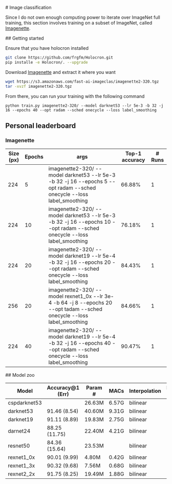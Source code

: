 # Image classification

Since I do not own enough computing power to iterate over ImageNet full training, this section involves training on a subset of ImageNet, called [Imagenette](https://github.com/fastai/imagenette).

## Getting started

Ensure that you have holocron installed

```bash
git clone https://github.com/frgfm/Holocron.git
pip installe -e Holocron/. --upgrade
```

Download [Imagenette](https://s3.amazonaws.com/fast-ai-imageclas/imagenette2-320.tgz) and extract it where you want

```bash
wget https://s3.amazonaws.com/fast-ai-imageclas/imagenette2-320.tgz
tar -xvzf imagenette2-320.tgz
```

From there, you can run your training with the following command

```
python train.py imagenette2-320/ --model darknet53 --lr 5e-3 -b 32 -j 16 --epochs 40 --opt radam --sched onecycle --loss label_smoothing
```



## Personal leaderboard

### Imagenette

| Size (px) | Epochs | args                                                         | Top-1 accuracy | # Runs |
| --------- | ------ | ------------------------------------------------------------ | -------------- | ------ |
| 224       | 5      | imagenette2-320/ --model darknet53 --lr 5e-3 -b 32 -j 16 --epochs 5 --opt radam --sched onecycle --loss label_smoothing | 66.88%         | 1      |
| 224       | 10     | imagenette2-320/ --model darknet53 --lr 5e-3 -b 32 -j 16 --epochs 10 --opt radam --sched onecycle --loss label_smoothing | 76.18%         | 1      |
| 224       | 20     | imagenette2-320/ --model darknet19 --lr 5e-4 -b 32 -j 16 --epochs 20 --opt radam --sched onecycle --loss label_smoothing | 84.43%         | 1      |
| 256       | 20     | imagenette2-320/ --model rexnet1_0x --lr 3e-4 -b 64 -j 8 --epochs 20 --opt tadam --sched onecycle --loss label_smoothing | 84.66%         | 1      |
| 224       | 40     | imagenette2-320/ --model darknet19 --lr 5e-4 -b 32 -j 16 --epochs 40 --opt radam --sched onecycle --loss label_smoothing | 90.47%         | 1      |



## Model zoo

| Model        | Accuracy@1 (Err) | Param # | MACs  | Interpolation | Image size |
| ------------ | ---------------- | ------- | ----- | ------------- | ---------- |
| cspdarknet53 |                  | 26.63M  | 6.57G | bilinear      | 256        |
| darknet53    | 91.46 (8.54)     | 40.60M  | 9.31G | bilinear      | 256        |
| darknet19    | 91.11 (8.89)     | 19.83M  | 2.75G | bilinear      | 224        |
| darnet24     | 88.25 (11.75)    | 22.40M  | 4.21G | bilinear      | 224        |
| resnet50     | 84.36 (15.64)    | 23.53M  |       | bilinear      | 224        |
| rexnet1_0x   | 90.01 (9.99)     | 4.80M   | 0.42G | bilinear      | 224        |
| rexnet1_3x   | 90.32 (9.68)     | 7.56M   | 0.68G | bilinear      | 224        |
| rexnet2_2x   | 91.75 (8.25)     | 19.49M  | 1.88G | bilinear      | 224        |

